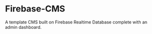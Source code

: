 # Firebase-CMS
A template CMS built on Firebase Realtime Database complete with an admin dashboard.
